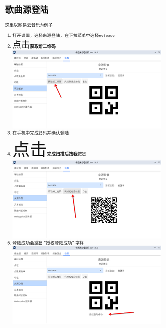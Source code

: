 # 歌曲源登陆

这里以网易云音乐为例子

1. 打开设置，选择来源登陆，在下拉菜单中选择`netease`
2. <span style="font-size:2em;">点击</span>**获取新二维码**
![](../assets/Screenshot_20240902_214258.png)
3. 在手机中完成扫码并确认登陆
4. <span style="font-size:4em;">点击</span>**完成扫描后按我**按钮
![](../assets/Screenshot_20240902_214340.png)
5. 登陆成功会跳出 "授权登陆成功" 字样
![](../assets/Screenshot_20240902_214357.png)
